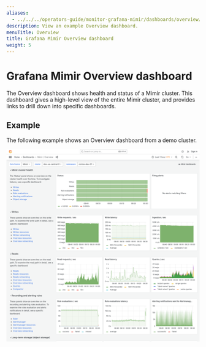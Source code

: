 ```yaml
---
aliases:
  - ../../../operators-guide/monitor-grafana-mimir/dashboards/overview/
description: View an example Overview dashboard.
menuTitle: Overview
title: Grafana Mimir Overview dashboard
weight: 5
---
```


# Grafana Mimir Overview dashboard

The Overview dashboard shows health and status of a Mimir cluster.
This dashboard gives a high-level view of the entire Mimir cluster, and provides links to drill down into specific dashboards.

## Example

The following example shows an Overview dashboard from a demo cluster.

![Grafana Mimir Overview dashboard](mimir-overview.png)

